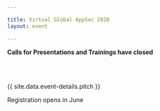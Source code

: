 ```yaml
---

title: Virtual Global AppSec 2020
layout: event

---
```


<!-- rebuild 8-->

**Calls for Presentations and Trainings have closed**

<br><br>

{{ site.data.event-details.pitch }}

Registration opens in June





